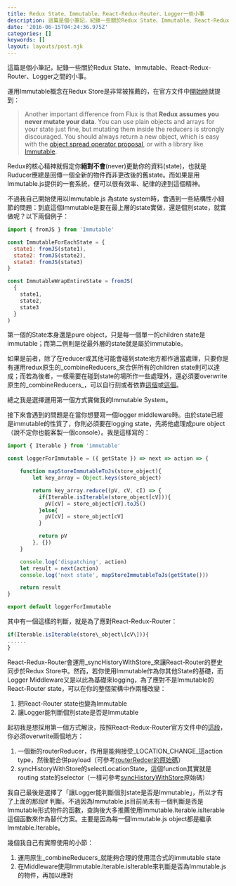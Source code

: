 ```yaml
---
title: Redux State、Immutable、React-Redux-Router、Logger一些小事
description: 這篇是個小筆記，紀錄一些關於Redux State、Immutable、React-Redux-Router、Logger之間的小事。
date: '2016-06-15T04:24:36.975Z'
categories: []
keywords: []
layout: layouts/post.njk
---
```


這篇是個小筆記，紀錄一些關於Redux State、Immutable、React-Redux-Router、Logger之間的小事。

運用Immutable概念在Redux Store是非常被推薦的，在官方文件中[開始時](http://redux.js.org/docs/introduction/PriorArt.html)就提到：

> Another important difference from Flux is that **Redux assumes you never mutate your data**. You can use plain objects and arrays for your state just fine, but mutating them inside the reducers is strongly discouraged. You should always return a new object, which is easy with the [object spread operator proposal](http://redux.js.org/docs/recipes/UsingObjectSpreadOperator.html), or with a library like [Immutable](https://facebook.github.io/immutable-js).

Redux的核心精神就假定你**絕對不會**(never)更動你的資料(state)，也就是Ruducer應總是回傳一個全新的物件而非更改後的舊state。而如果是用Immutable.js提供的一套系統，便可以很有效率、紀律的達到這個精神。

不過我自己開始使用以Immutable.js 為state system時，會遇到一些結構性小細節的問題：到底這個Immutable是要在最上層的state實做，還是個別state，就實做呢？以下兩個例子：

```js
import { fromJS } from 'Immutable'

const ImmutableForEachState = {
  state1: fromJS(state1),
  state2: fromJS(state2),
  state3: fromJS(state3)
}

const ImmutableWrapEntireState = fromJS(
  {
    state1,
    state2,
    state3
  }
)
```

第一個的State本身還是pure object，只是每一個單一的children state是immutable；而第二例則是從最外層的state就是屬於immutable。

如果是前者，除了在reducer或其他可能會碰到state地方都作適當處理，只要你是有運用redux原生的_combineReducers_來合併所有的children state則可以達成；而若為後者，一樣需要在碰到state的場所作一些處理外，還必須要overwrite原生的_combineReducers_，可以自行刻或者依靠[這個](https://github.com/gajus/redux-immutable)或[這個](https://github.com/indexiatech/redux-immutablejs)。

總之我是選擇運用第一個方式實做我的Immutable System。

接下來會遇到的問題是在當你想要寫一個logger middleware時。由於state已經是immutable的性質了，你則必須要在logging state，先將他處理成pure object（說不定你也能客製一個console）。我是這樣寫的：

```js
import { Iterable } from 'immutable'

const loggerForImmutable = ({ getState }) => next => action => {

    function mapStoreImmutableToJs(store_object){
        let key_array = Object.keys(store_object)

        return key_array.reduce((pV, cV, cI) => {
          if(Iterable.isIterable(store_object[cV])){
            pV[cV] = store_object[cV].toJS()
          }else{
            pV[cV] = store_object[cV]
          }

          return pV
        }, {})
    }

    console.log('dispatching', action)
    let result = next(action)
    console.log('next state', mapStoreImmutableToJs(getState()))

    return result
}

export default loggerForImmutable

```

其中有一個這樣的判斷，就是為了應對React-Redux-Router：

```js
if(Iterable.isIterable(store\_object\[cV\])){
......
}
```

React-Redux-Router會運用_syncHistoryWithStore_來讓React-Router的歷史同步於Redux Store中。然而，若你使用Immutable作為你其他State的基礎，而Logger Middleware又是以此為基礎來logging，為了應對不是Immutable的React-Router state，可以在你的整個架構中作兩種改變：

1.  把React-Router state也變為Immutable
2.  讓Logger能判斷個別state是否是Immutable

起初我是想採用第一個方式解決，按照React-Redux-Router官方文件中的[這段](https://github.com/reactjs/react-router-redux#what-if-i-use-immutablejs-with-my-redux-store)，你必須overwrite兩個地方：

1.  一個新的routerReducer，作用是能夠接受_LOCATION\_CHANGE_這action type，然後能合併payload（可參考[routerRedcer的原始碼](https://github.com/reactjs/react-router-redux/blob/master/src/reducer.js)）
2.  syncHistoryWithStore的selectLocationState，這個function其實就是routing state的selector（一樣可參考[syncHistoryWithStore](https://github.com/reactjs/react-router-redux/blob/master/src/sync.js)原始碼）

我自己最後是選擇了「讓Logger能判斷個別state是否是Immutable」，所以才有了上面的那段if 判斷。不過因為Immutable.js目前尚未有一個判斷是否是Immutable形式物件的函數，查詢後大多推薦使用Immutable.Iterable.isIterable這個函數來作為替代方案。主要是因為每一個Immutable.js object都是繼承Immtable.Iterable。

幾個我自己有實際使用的小節：

1.  運用原生_combineReducers_就能夠合理的使用混合式的immutable state
2.  在Middleware使用Immutable.Iterable.isIterable來判斷是否為Immutable.js的物件，再加以應對
